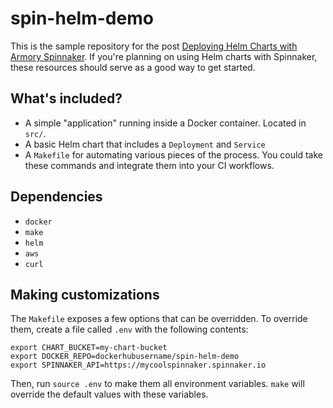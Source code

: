 # spin-helm-demo

This is the sample repository for the post [Deploying Helm Charts with Armory Spinnaker](https://kb.armory.io/kubernetes/using-spinnaker-and-helm/). If you're planning on using Helm charts with Spinnaker, these resources should serve as a good way to get started.

## What's included?

* A simple "application" running inside a Docker container. Located in `src/`.
* A basic Helm chart that includes a `Deployment` and `Service`
* A `Makefile` for automating various pieces of the process. You could take these commands and integrate them into your CI workflows.

## Dependencies

* `docker`
* `make`
* `helm`
* `aws`
* `curl`

## Making customizations

The `Makefile` exposes a few options that can be overridden. To override them, create a file called `.env` with the following contents:

```
export CHART_BUCKET=my-chart-bucket
export DOCKER_REPO=dockerhubusername/spin-helm-demo
export SPINNAKER_API=https://mycoolspinnaker.spinnaker.io
```

Then, run `source .env` to make them all environment variables. `make` will override the default values with these variables.